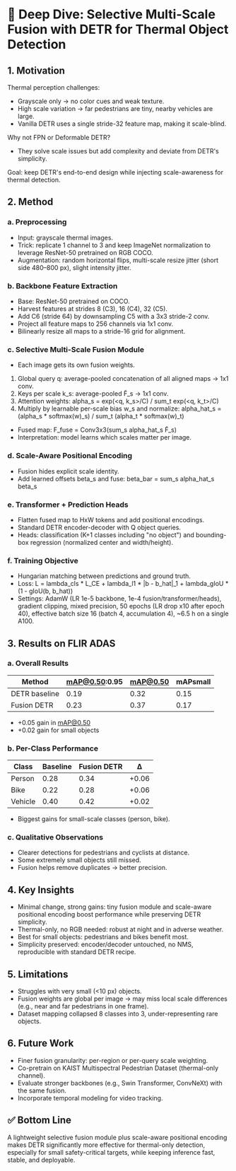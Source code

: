 # 🔬 Deep Dive: Selective Multi-Scale Fusion with DETR for Thermal Object Detection

## 1. Motivation

Thermal perception challenges:
- Grayscale only -> no color cues and weak texture.
- High scale variation -> far pedestrians are tiny, nearby vehicles are large.
- Vanilla DETR uses a single stride-32 feature map, making it scale-blind.

Why not FPN or Deformable DETR?
- They solve scale issues but add complexity and deviate from DETR's simplicity.

Goal: keep DETR's end-to-end design while injecting scale-awareness for thermal detection.

## 2. Method
### a. Preprocessing
- Input: grayscale thermal images.
- Trick: replicate 1 channel to 3 and keep ImageNet normalization to leverage ResNet-50 pretrained on RGB COCO.
- Augmentation: random horizontal flips, multi-scale resize jitter (short side 480–800 px), slight intensity jitter.

### b. Backbone Feature Extraction
- Base: ResNet-50 pretrained on COCO.
- Harvest features at strides 8 (C3), 16 (C4), 32 (C5).
- Add C6 (stride 64) by downsampling C5 with a 3x3 stride-2 conv.
- Project all feature maps to 256 channels via 1x1 conv.
- Bilinearly resize all maps to a stride-16 grid for alignment.

### c. Selective Multi-Scale Fusion Module
- Each image gets its own fusion weights.
1. Global query q: average-pooled concatenation of all aligned maps -> 1x1 conv.
2. Keys per scale k_s: average-pooled F̃_s -> 1x1 conv.
3. Attention weights: alpha_s = exp(<q, k_s>/C) / sum_t exp(<q, k_t>/C)
4. Multiply by learnable per-scale bias w_s and normalize:
   alpha_hat_s = (alpha_s * softmax(w)_s) / sum_t (alpha_t * softmax(w)_t)
- Fused map: F_fuse = Conv3x3(sum_s alpha_hat_s F̃_s)
- Interpretation: model learns which scales matter per image.

### d. Scale-Aware Positional Encoding
- Fusion hides explicit scale identity.
- Add learned offsets beta_s and fuse: beta_bar = sum_s alpha_hat_s beta_s

### e. Transformer + Prediction Heads
- Flatten fused map to HxW tokens and add positional encodings.
- Standard DETR encoder-decoder with Q object queries.
- Heads: classification (K+1 classes including "no object") and bounding-box regression (normalized center and width/height).

### f. Training Objective
- Hungarian matching between predictions and ground truth.
- Loss: L = lambda_cls * L_CE + lambda_l1 * |b - b_hat|_1 + lambda_gIoU * (1 - gIoU(b, b_hat))
- Settings: AdamW (LR 1e-5 backbone, 1e-4 fusion/transformer/heads), gradient clipping, mixed precision, 50 epochs (LR drop x10 after epoch 40), effective batch size 16 (batch 4, accumulation 4), ~6.5 h on a single A100.

## 3. Results on FLIR ADAS
### a. Overall Results
| Method | mAP@0.50:0.95 | mAP@0.50 | mAPsmall |
| --- | --- | --- | --- |
| DETR baseline | 0.19 | 0.32 | 0.15 |
| Fusion DETR | 0.23 | 0.37 | 0.17 |

- +0.05 gain in mAP@0.50
- +0.02 gain for small objects

### b. Per-Class Performance
| Class | Baseline | Fusion DETR | Δ |
| --- | --- | --- | --- |
| Person | 0.28 | 0.34 | +0.06 |
| Bike | 0.22 | 0.28 | +0.06 |
| Vehicle | 0.40 | 0.42 | +0.02 |

- Biggest gains for small-scale classes (person, bike).

### c. Qualitative Observations
- Clearer detections for pedestrians and cyclists at distance.
- Some extremely small objects still missed.
- Fusion helps remove duplicates -> better precision.

## 4. Key Insights
- Minimal change, strong gains: tiny fusion module and scale-aware positional encoding boost performance while preserving DETR simplicity.
- Thermal-only, no RGB needed: robust at night and in adverse weather.
- Best for small objects: pedestrians and bikes benefit most.
- Simplicity preserved: encoder/decoder untouched, no NMS, reproducible with standard DETR recipe.

## 5. Limitations
- Struggles with very small (<10 px) objects.
- Fusion weights are global per image -> may miss local scale differences (e.g., near and far pedestrians in one frame).
- Dataset mapping collapsed 8 classes into 3, under-representing rare objects.

## 6. Future Work
- Finer fusion granularity: per-region or per-query scale weighting.
- Co-pretrain on KAIST Multispectral Pedestrian Dataset (thermal-only channel).
- Evaluate stronger backbones (e.g., Swin Transformer, ConvNeXt) with the same fusion.
- Incorporate temporal modeling for video tracking.

## ✅ Bottom Line
A lightweight selective fusion module plus scale-aware positional encoding makes DETR significantly more effective for thermal-only detection, especially for small safety-critical targets, while keeping inference fast, stable, and deployable.

